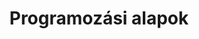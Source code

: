 ---
title: Programozási alapok
index: false
icon: fa-solid fa-code
category:
  - Bevezetés a programozásba
  - Webszerkesztési alapok
  - Hibakeresés weboldalakon, verziókezelő és csoportmunka-eszközök
  - Weboldalak formázása
  - Reszponzív weboldalak
  - Ismerkedés a JavaScripttel
  - Bevezetés a Python programozásba
  - A Python programozási nyelv alapjai
  - Modulok, objektumok, fájlkezelés Pythonban
---